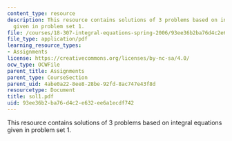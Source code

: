 ```yaml
---
content_type: resource
description: This resource contains solutions of 3 problems based on integral equations
  given in problem set 1.
file: /courses/18-307-integral-equations-spring-2006/93ee36b2ba76d4c2e632ee6a1ecdf742_sol1.pdf
file_type: application/pdf
learning_resource_types:
- Assignments
license: https://creativecommons.org/licenses/by-nc-sa/4.0/
ocw_type: OCWFile
parent_title: Assignments
parent_type: CourseSection
parent_uid: 4abe0a22-8ee8-28be-92fd-8ac747e43f8d
resourcetype: Document
title: sol1.pdf
uid: 93ee36b2-ba76-d4c2-e632-ee6a1ecdf742
---
```

This resource contains solutions of 3 problems based on integral equations given in problem set 1.